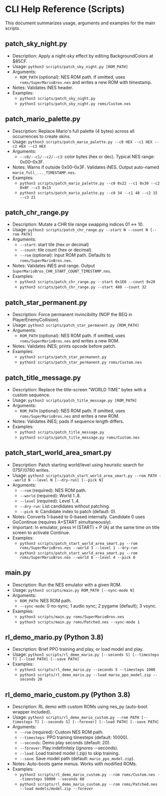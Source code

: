 # CLI Help Reference (Scripts)

This document summarizes usage, arguments and examples for the main scripts.

## patch_sky_night.py
- Description: Apply a night-sky effect by editing BackgroundColors at $85CF.
- Usage: `python3 scripts/patch_sky_night.py [ROM_PATH]`
- Arguments:
  - `ROM_PATH` (optional): NES ROM path. If omitted, uses `roms/SuperMarioBros.nes` and writes a new ROM with timestamp.
- Notes: Validates iNES header.
- Examples:
  - `python3 scripts/patch_sky_night.py`
  - `python3 scripts/patch_sky_night.py roms/Custom.nes`

## patch_mario_palette.py
- Description: Replace Mario's full palette (4 bytes) across all occurrences to create skins.
- Usage: `python3 scripts/patch_mario_palette.py --c0 HEX --c1 HEX --c2 HEX --c3 HEX`
- Arguments:
  - `--c0/--c1/--c2/--c3`: color bytes (hex or dec). Typical NES range: 0x00–0x3F.
- Notes: Warns if outside 0x00–0x3F. Validates iNES. Output auto-named `mario_full_..._TIMESTAMP.nes`.
- Examples:
  - `python3 scripts/patch_mario_palette.py --c0 0x22 --c1 0x30 --c2 0x0F --c3 0x15`
  - `python3 scripts/patch_mario_palette.py --c0 34 --c1 48 --c2 15 --c3 21`

## patch_chr_range.py
- Description: Mutate a CHR tile range swapping indices 01 ↔ 10.
- Usage: `python3 scripts/patch_chr_range.py --start N --count N [--rom PATH]`
- Arguments:
  - `--start`: start tile (hex or decimal)
  - `--count`: tile count (hex or decimal)
  - `--rom` (optional): input ROM path. Defaults to `roms/SuperMarioBros.nes`.
- Notes: Validates iNES and range. Output `SuperMarioBros_CHR_START_COUNT_TIMESTAMP.nes`.
- Examples:
  - `python3 scripts/patch_chr_range.py --start 0x1E0 --count 0x20`
  - `python3 scripts/patch_chr_range.py --start 480 --count 32`

## patch_star_permanent.py
- Description: Force permanent invincibility (NOP the BEQ in PlayerEnemyCollision).
- Usage: `python3 scripts/patch_star_permanent.py [ROM_PATH]`
- Arguments:
  - `ROM_PATH` (optional): NES ROM path. If omitted, uses `roms/SuperMarioBros.nes` and writes a new ROM.
- Notes: Validates iNES; prints opcode before patch.
- Examples:
  - `python3 scripts/patch_star_permanent.py`
  - `python3 scripts/patch_star_permanent.py roms/Custom.nes`

## patch_title_message.py
- Description: Replace the title-screen "WORLD  TIME" bytes with a custom sequence.
- Usage: `python3 scripts/patch_title_message.py [ROM_PATH]`
- Arguments:
  - `ROM_PATH` (optional): NES ROM path. If omitted, uses `roms/SuperMarioBros.nes` and writes a new ROM.
- Notes: Validates iNES; pads if sequence length differs.
- Examples:
  - `python3 scripts/patch_title_message.py`
  - `python3 scripts/patch_title_message.py roms/Custom.nes`

## patch_start_world_area_smart.py
- Description: Patch starting world/level using heuristic search for $075F/$0760 writes.
- Usage: `python3 scripts/patch_start_world_area_smart.py --rom PATH --world N --level N [--dry-run] [--pick N]`
- Arguments:
  - `--rom` (required): NES ROM path.
  - `--world` (required): World 1..8.
  - `--level` (required): Level 1..4.
  - `--dry-run`: List candidates without patching.
  - `--pick N`: Candidate index to patch (default: 0).
- Notes: Converts 1-based to 0-based internally. Candidate 0 uses GoContinue (requires A+START simultaneously).
- Important: In emulator, press H (START) + P (A) at the same time on title screen to activate Continue.
- Examples:
  - `python3 scripts/patch_start_world_area_smart.py --rom roms/SuperMarioBros.nes --world 3 --level 1 --dry-run`
  - `python3 scripts/patch_start_world_area_smart.py --rom roms/SuperMarioBros.nes --world 8 --level 4 --pick 0`

## main.py
- Description: Run the NES emulator with a given ROM.
- Usage: `python3 scripts/main.py ROM_PATH [--sync-mode N]`
- Arguments:
  - `ROM_PATH`: NES ROM path.
  - `--sync-mode`: 0 no-sync; 1 audio sync; 2 pygame (default); 3 vsync.
- Examples:
  - `python3 scripts/main.py roms/SuperMarioBros.nes`
  - `python3 scripts/main.py roms/Patched.nes --sync-mode 1`

## rl_demo_mario.py (Python 3.8)
- Description: Brief PPO training and play, or load model and play.
- Usage: `python3 scripts/rl_demo_mario.py [--seconds S] [--timesteps T] [--load PATH] [--save PATH]`
- Examples:
  - `python3 scripts/rl_demo_mario.py --seconds 5 --timesteps 1000`
  - `python3 scripts/rl_demo_mario.py --load mario_ppo_model.zip --seconds 20`

## rl_demo_mario_custom.py (Python 3.8)
- Description: RL demo with custom ROMs using nes_py (auto-boot wrapper included).
- Usage: `python3 scripts/rl_demo_mario_custom.py --rom PATH [--timesteps T] [--seconds S] [--forever] [--load PATH] [--save PATH]`
- Arguments:
  - `--rom` (required): Custom NES ROM path.
  - `--timesteps`: PPO training timesteps (default: 10000).
  - `--seconds`: Demo play seconds (default: 20).
  - `--forever`: Play indefinitely (ignores --seconds).
  - `--load`: Load trained model (.zip) to skip training.
  - `--save`: Save model path (default: `mario_ppo_model.zip`).
- Notes: Auto-boots game menus. Works with modified ROMs.
- Examples:
  - `python3 scripts/rl_demo_mario_custom.py --rom roms/Custom.nes --timesteps 50000 --seconds 60`
  - `python3 scripts/rl_demo_mario_custom.py --rom roms/Patched.nes --load models/model.zip --forever`
